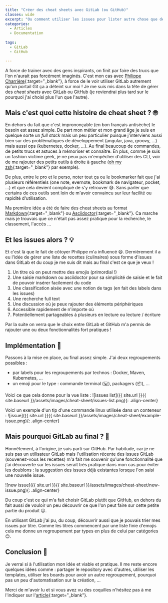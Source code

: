 ```yaml
---
title: "Créer des cheat sheets avec GitLab (ou GitHub)"
classes: wide
excerpt: "Ou comment utiliser les issues pour lister autre chose que des bugs et des features ..."
categories:
  - Articles
  - Documentation
  
tags:
  - GitLab
  - GitHub

---
```


A force de trainer avec des gens inspirants, on finit par faire des trucs que l'on n'aurait pas forcément imaginés.
C'est mon cas avec [Philippe Charrière](https://k33g_org.gitlab.io/){:target="_blank"}, à force de le voir utiliser GitLab autrement qu'un portail Git ça a déteint sur moi ! 
Je me suis mis dans la tête de gérer des _cheat sheets_ avec GitLab ou GitHub (je reviendrai plus tard sur le pourquoi j'ai choisi plus l'un que l'autre).

## Mais c'est quoi cette histoire de cheat sheet ? :nerd_face:
En dehors du fait que c'est imprononçable (en bon français antisèche) le besoin est assez simple.
De part mon métier et mon grand âge je suis en quelque sorte un _full stack_ mais un peu particulier puisque j'interviens aussi bien sur des problématiques de développement (angular, java, groovy, ...) mais aussi ops (kubernetes, docker, ...).
Au final beaucoup de commandes, de petits trucs et astuces à mémoriser et connaître.
En plus, comme je suis un fashion victime geek, je ne peux pas m'empêcher d'utiliser des CLI, voir de me rajouter des petits outils à droite à gauche ([oh my zsh](https://ohmyz.sh/){:target="_blank"} par exemple).

De plus, entre le pro et le perso, noter tout ça ou le bookmarker fait que j'ai plusieurs référentiels (one note, evernote, bookmark de navigateur, pocket, ...) et que cela devient compliqué de s'y retrouver :sweat_smile:.
Sans parler que certains de ces outils sont loin de m'avoir convaincu sur leur facilité ou rapidité d'utilisation.

Ma première idée a été de faire des cheat sheets au format [Markdown](https://fr.wikipedia.org/wiki/Markdown){:target="_blank"} ou [Asciidoctor](https://asciidoctor.org/){:target="_blank"}.
Ca marche mais je trouvais que ce n'était pas assez pratique pour la recherche, le classement, l'accès ...

## Et les issues alors ? :bulb:

Et c'est là que le fait de côtoyer Philippe m'a influencé :laughing:.
Dernièrement il a eu l'idée de gérer une liste de recettes (culinaires) sous forme d'issues dans GitLab et du coup je me suis dit mais au final c'est ce que je veux !

 1. Un titre où on peut mettre des emojis (primordial !)
 2. Une saisie markdown ou asciidoctor pour sa simplicité de saisie et le fait de pouvoir insérer facilement du code
 3. Une classification aisée avec une notion de tags (en fait des labels dans les issues)
 4. Une recherche full text
 5. Une discussion où je peux rajouter des éléments périphériques
 6. Accessible rapidement de n'importe où
 7. Potentiellement partageables à plusieurs en lecture ou lecture / écriture

Par la suite on verra que le choix entre GitLab et GitHub m'a permis de rajouter une ou deux fonctionnalités fort pratiques !

## Implémentation :memo:

Passons à la mise en place, au final assez simple.
J'ai deux regroupements possibles : 
 - par labels pour les regroupements par technos : Docker, Maven, Kubernetes, ...
 - un emoji pour le type : commande terminal (:computer:), packagers (:package:), ...

Voici ce que cela donne pour la vue liste : 
![issues list]({{ site.url }}{{ site.baseurl }}/assets/images/cheat-sheet/issues-list.png){: .align-center}


Voici un exemple d'un tip d'une commande linux utilisée dans un conteneur :
![issue]({{ site.url }}{{ site.baseurl }}/assets/images/cheat-sheet/example-issue.png){: .align-center}


## Mais pourquoi GitLab au final ? :mag_right:

Honnêtement, à l'origine, je suis parti sur GitHub.
Par habitude, car je ne suis pas un utilisateur GitLab mais l'utilisation récente des issues GitLab (souvenez-vous les recettes) m'a fait me souvenir qu'une fonctionnalité que j'ai découverte sur les issues serait très pratique dans mon cas pour éviter les doublons : la suggestion des issues déjà existantes lorsque l'on saisi une nouvelle issue.

![new issue]({{ site.url }}{{ site.baseurl }}/assets/images/cheat-sheet/new-issue.png){: .align-center}

Du coup c'est ce qui m'a fait choisir GitLab plutôt que GitHub, en dehors du fait aussi de vouloir un peu découvrir ce que l'on peut faire sur cette petite partie du produit :wink:.

En utilisant GitLab j'ai pu, du coup, découvrir aussi que je pouvais trier mes issues par titre.
Comme les titres commencent par une liste finie d'emojis cela me donne un regroupement par types en plus de celui par catégories :wink:.

## Conclusion 🧐

Je verrai si à l'utilisation mon idée et viable et pratique.
Il me reste encore quelques idées comme : partager le repository avec d'autres, utiliser les templates, utiliser les boards pour avoir un autre regroupement, pourquoi pas un peu d'automatisation sur la création, ...

Merci de m'avoir lu et si vous avez vu des coquilles n'hésitez pas à me l'indiquer sur l'[article](https://github.com/philippart-s/blog){:target="_blank"}. 